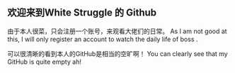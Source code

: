## 欢迎来到White Struggle 的 Github


由于本人很菜，只会注册一个账号，来观看大佬们的日常。
As I am not good at this, I will only register an account to watch the daily life of boss .

可以很清晰的看到本人的GitHub是相当的空旷啊！
You can clearly see that my GitHub is quite empty ah!
